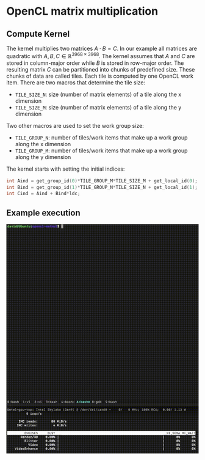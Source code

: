 # OpenCL matrix multiplication

## Compute Kernel
The kernel multiplies two matrices $A\cdot B = C$. In our example all matrices are quadratic with $A, B, C\in\mathbb{R}^{3968\times 3968}$. 
The kernel assumes that $A$ and $C$ are stored in column-major order while $B$ is stored in row-major order.
The resulting matrix $C$ can be partitioned into chunks of predefined size. 
These chunks of data are called tiles. 
Each tile is computed by one OpenCL work item.
There are two macros that determine the tile size:

- `TILE_SIZE_N`: size (number of matrix elements) of a tile along the x dimension
- `TILE_SIZE_M`: size (number of matrix elements) of a tile along the y dimension

Two other macros are used to set the work group size:

- `TILE_GROUP_N`: number of tiles/work items that make up a work group along the x dimension
- `TILE_GROUP_M`: number of tiles/work items that make up a work group along the y dimension

The kernel starts with setting the initial indices:

```c
int Aind = get_group_id(0)*TILE_GROUP_M*TILE_SIZE_M + get_local_id(0);
int Bind = get_group_id(1)*TILE_GROUP_N*TILE_SIZE_N + get_local_id(1);
int Cind = Aind + Bind*ldc;
```

## Example execution
<img src="../../docs/Matmul.gif" width="510" height="600" />

